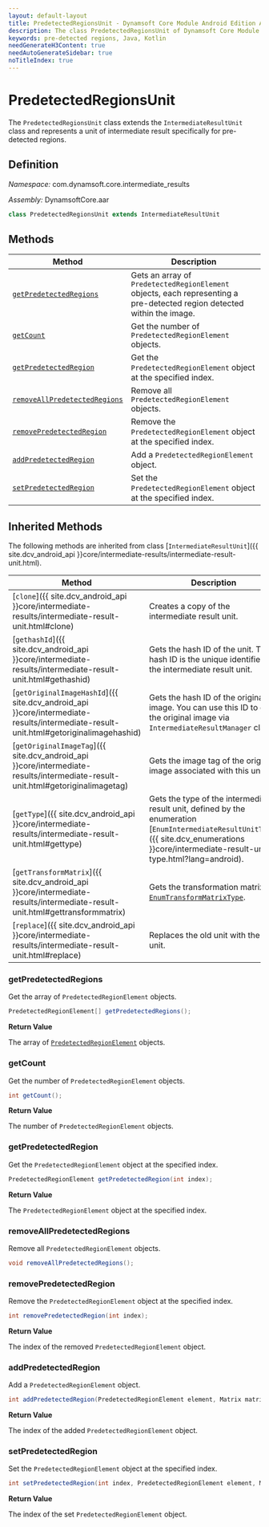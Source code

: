 ```yaml
---
layout: default-layout
title: PredetectedRegionsUnit - Dynamsoft Core Module Android Edition API Reference
description: The class PredetectedRegionsUnit of Dynamsoft Core Module represents a unit that contains a collection of pre-detected regions.
keywords: pre-detected regions, Java, Kotlin
needGenerateH3Content: true
needAutoGenerateSidebar: true
noTitleIndex: true
---
```


# PredetectedRegionsUnit

The `PredetectedRegionsUnit` class extends the `IntermediateResultUnit` class and represents a unit of intermediate result specifically for pre-detected regions.

## Definition

*Namespace:* com.dynamsoft.core.intermediate_results

*Assembly:* DynamsoftCore.aar

```java
class PredetectedRegionsUnit extends IntermediateResultUnit
```

## Methods

| Method | Description |
| ------ | ----------- |
| [`getPredetectedRegions`](#getpredetectedregions) | Gets an array of `PredetectedRegionElement` objects, each representing a pre-detected region detected within the image. |
| [`getCount`](#getcount) | Get the number of `PredetectedRegionElement` objects. |
| [`getPredetectedRegion`](#getpredetectedregion) | Get the `PredetectedRegionElement` object at the specified index. |
| [`removeAllPredetectedRegions`](#removeallpredetectedregions) | Remove all `PredetectedRegionElement` objects. |
| [`removePredetectedRegion`](#removepredetectedregion) | Remove the `PredetectedRegionElement` object at the specified index. |
| [`addPredetectedRegion`](#addpredetectedregion) | Add a `PredetectedRegionElement` object. |
| [`setPredetectedRegion`](#setpredetectedregion) | Set the `PredetectedRegionElement` object at the specified index. |

## Inherited Methods

The following methods are inherited from class [`IntermediateResultUnit`]({{ site.dcv_android_api }}core/intermediate-results/intermediate-result-unit.html).

| Method | Description |
|------- |-------------|
| [`clone`]({{ site.dcv_android_api }}core/intermediate-results/intermediate-result-unit.html#clone) | Creates a copy of the intermediate result unit. |
| [`gethashId`]({{ site.dcv_android_api }}core/intermediate-results/intermediate-result-unit.html#gethashid) | Gets the hash ID of the unit. The hash ID is the unique identifier for the intermediate result unit. |
| [`getOriginalImageHashId`]({{ site.dcv_android_api }}core/intermediate-results/intermediate-result-unit.html#getoriginalimagehashid) | Gets the hash ID of the original image. You can use this ID to get the original image via `IntermediateResultManager` class. |
| [`getOriginalImageTag`]({{ site.dcv_android_api }}core/intermediate-results/intermediate-result-unit.html#getoriginalimagetag) | Gets the image tag of the original image associated with this unit. |
| [`getType`]({{ site.dcv_android_api }}core/intermediate-results/intermediate-result-unit.html#gettype) | Gets the type of the intermediate result unit, defined by the enumeration [`EnumIntermediateResultUnitType`]({{ site.dcv_enumerations }}core/intermediate-result-unit-type.html?lang=android). |
| [`getTransformMatrix`]({{ site.dcv_android_api }}core/intermediate-results/intermediate-result-unit.html#gettransformmatrix) | Gets the transformation matrix via [`EnumTransformMatrixType`]({{site.dcv_enumerations}}/core/transform-matrix-type.html). |
| [`replace`]({{ site.dcv_android_api }}core/intermediate-results/intermediate-result-unit.html#replace) | Replaces the old unit with the new unit. |

### getPredetectedRegions

Get the array of `PredetectedRegionElement` objects.

```java
PredetectedRegionElement[] getPredetectedRegions();
```

**Return Value**

The array of [`PredetectedRegionElement`](predetected-region-element.md) objects.

### getCount

Get the number of `PredetectedRegionElement` objects.

```java
int getCount();
```

**Return Value**

The number of `PredetectedRegionElement` objects.

### getPredetectedRegion

Get the `PredetectedRegionElement` object at the specified index.

```java
PredetectedRegionElement getPredetectedRegion(int index);
```

**Return Value**

The `PredetectedRegionElement` object at the specified index.

### removeAllPredetectedRegions

Remove all `PredetectedRegionElement` objects.

```java
void removeAllPredetectedRegions();
```

### removePredetectedRegion

Remove the `PredetectedRegionElement` object at the specified index.

```java
int removePredetectedRegion(int index);
```

**Return Value**

The index of the removed `PredetectedRegionElement` object.

### addPredetectedRegion

Add a `PredetectedRegionElement` object.

```java
int addPredetectedRegion(PredetectedRegionElement element, Matrix matrixToOriginalImage);
```

**Return Value**

The index of the added `PredetectedRegionElement` object.

### setPredetectedRegion

Set the `PredetectedRegionElement` object at the specified index.

```java
int setPredetectedRegion(int index, PredetectedRegionElement element, Matrix matrixToOriginalImage);
```

**Return Value**

The index of the set `PredetectedRegionElement` object.
